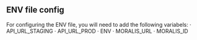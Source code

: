 ## ENV file config

For configuring the ENV file, you will need to add the following variabels:
· API_URL_STAGING
· API_URL_PROD
· ENV
· MORALIS_URL
· MORALIS_ID
